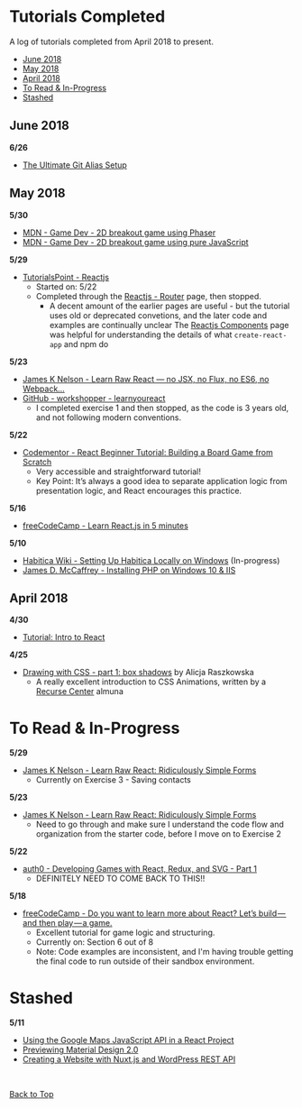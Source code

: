 <a id="top"></a>
# Tutorials Completed

A log of tutorials completed from April 2018 to present.

<!-- MarkdownTOC -->

* [June 2018](#june-2018)
* [May 2018](#may-2018)
* [April 2018](#april-2018)
* [To Read & In-Progress](#to-read--in-progress)
* [Stashed](#stashed)

<!-- /MarkdownTOC -->

<a id="june-2018"></a>
## June 2018

**6/26**
* [The Ultimate Git Alias Setup](https://gist.github.com/mwhite/6887990)

<a id="may-2018"></a>
## May 2018

**5/30**
* [MDN - Game Dev - 2D breakout game using Phaser](https://developer.mozilla.org/en-US/docs/Games/Tutorials/2D_breakout_game_Phaser)
* [MDN - Game Dev - 2D breakout game using pure JavaScript](https://developer.mozilla.org/en-US/docs/Games/Tutorials/2D_Breakout_game_pure_JavaScript)

**5/29**
* [TutorialsPoint - Reactjs](https://www.tutorialspoint.com/reactjs/reactjs_components.htm)
    * Started on: 5/22
    * Completed through the [Reactjs - Router](https://www.tutorialspoint.com/reactjs/reactjs_router.htm) page, then stopped.
        * A decent amount of the earlier pages are useful - but the tutorial uses old or deprecated convetions, and the later code and examples are continually unclear
    The [Reactjs Components](https://www.tutorialspoint.com/reactjs/reactjs_components.htm) page was helpful for understanding the details of what `create-react-app` and npm do

**5/23**
* [James K Nelson - Learn Raw React — no JSX, no Flux, no ES6, no Webpack…](http://jamesknelson.com/learn-raw-react-no-jsx-flux-es6-webpack/)
* [GitHub - workshopper - learnyoureact](https://github.com/workshopper/learnyoureact)
    * I completed exercise 1 and then stopped, as the code is 3 years old, and not following modern conventions.

**5/22**
* [Codementor - React Beginner Tutorial: Building a Board Game from Scratch](https://www.codementor.io/reactjs/tutorial/beginner-tutorial-building-a-game-from-scratch)
    * Very accessible and straightforward tutorial!
    * Key Point: It’s always a good idea to separate application logic from presentation logic, and React encourages this practice. 

**5/16**
* [freeCodeCamp - Learn React.js in 5 minutes](https://medium.freecodecamp.org/learn-react-js-in-5-minutes-526472d292f4)

**5/10**
* [Habitica Wiki - Setting Up Habitica Locally on Windows](http://habitica.wikia.com/wiki/Setting_up_Habitica_Locally_on_Windows) (In-progress)
* [James D. McCaffrey - Installing PHP on Windows 10 & IIS](https://jamesmccaffrey.wordpress.com/2017/01/26/installing-php-on-windows-10-and-iis/)

<a id="april-2018"></a>
## April 2018
**4/30**
* [Tutorial: Intro to React](https://reactjs.org/tutorial/tutorial.html#functional-components)

<a id="42518"></a>
**4/25**
* [Drawing with CSS - part 1: box shadows](https://trueskawka.github.io/blog/programming/2018/02/07/drawing-with-CSS-part-1-box-shadows.html) by Alicja Raszkowska 
    * A really excellent introduction to CSS Animations, written by a [Recurse Center](https://recurse.com) almuna 

<a id="to-read--in-progress"></a>
# To Read & In-Progress

**5/29**

* [James K Nelson - Learn Raw React: Ridiculously Simple Forms](http://jamesknelson.com/learn-raw-react-ridiculously-simple-forms/)
    * Currently on Exercise 3 - Saving contacts

**5/23**
* [James K Nelson - Learn Raw React: Ridiculously Simple Forms](http://jamesknelson.com/learn-raw-react-ridiculously-simple-forms/)
    * Need to go through and make sure I understand the code flow and organization from the starter code, before I move on to Exercise 2

**5/22**
* [auth0 - Developing Games with React, Redux, and SVG - Part 1](https://auth0.com/blog/developing-games-with-react-redux-and-svg-part-1/)
    * DEFINITELY NEED TO COME BACK TO THIS!!

**5/18**
* [freeCodeCamp - Do you want to learn more about React? Let’s build — and then play — a game.](https://medium.freecodecamp.org/do-you-want-to-learn-more-about-react-lets-build-and-then-play-a-game-218e0da5be44)
    * Excellent tutorial for game logic and structuring. 
    * Currently on: Section 6 out of 8
    * Note: Code examples are inconsistent, and I'm having trouble getting the final code to run outside of their sandbox environment.

<a id="stashed"></a>
# Stashed

**5/11**
* [Using the Google Maps JavaScript API in a React Project](https://medium.com/front-end-hacking/using-the-google-maps-javascript-api-in-a-react-project-b3ed734375c6)
* [Previewing Material Design 2.0](https://uxdesign.cc/previewing-material-design-2-0-ec0215f0588f)
* [Creating a Website with Nuxt.js and WordPress REST API](https://medium.com/@moustachedesign/creating-a-website-with-nuxt-js-and-wordpress-rest-api-51cf66599cf3)

<br>

[Back to Top](#top)